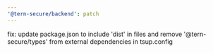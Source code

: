 ```yaml
---
'@tern-secure/backend': patch
---
```


fix: update package.json to include 'dist' in files and remove '@tern-secure/types' from external dependencies in tsup.config
